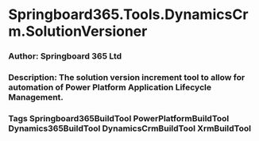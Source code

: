 # Springboard365.Tools.DynamicsCrm.SolutionVersioner

### Author: Springboard 365 Ltd
### Description: The solution version increment tool to allow for automation of Power Platform Application Lifecycle Management.
### Tags Springboard365BuildTool PowerPlatformBuildTool Dynamics365BuildTool DynamicsCrmBuildTool XrmBuildTool